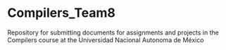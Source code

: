 # Compilers_Team8
Repository for submitting documents for assignments and projects in the Compilers course at the Universidad Nacional Autonoma de México
